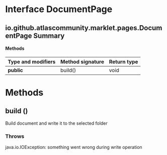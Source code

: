 Interface DocumentPage
======================
io.github.atlascommunity.marklet.pages.DocumentPage
Summary
-------
#### Methods
| Type and modifiers | Method signature | Return type |
| ------------------ | ---------------- | ----------- |
| **public**         | build()          | void        |

Methods
=======
build ()
--------
Build document and write it to the selected folder
### Throws
java.io.IOException: something went wrong during write operation


